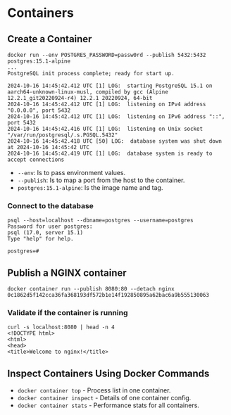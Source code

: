 # Containers

## Create a Container

```shell
docker run --env POSTGRES_PASSWORD=passw0rd --publish 5432:5432 postgres:15.1-alpine
...
PostgreSQL init process complete; ready for start up.

2024-10-16 14:45:42.412 UTC [1] LOG:  starting PostgreSQL 15.1 on aarch64-unknown-linux-musl, compiled by gcc (Alpine 12.2.1_git20220924-r4) 12.2.1 20220924, 64-bit
2024-10-16 14:45:42.412 UTC [1] LOG:  listening on IPv4 address "0.0.0.0", port 5432
2024-10-16 14:45:42.412 UTC [1] LOG:  listening on IPv6 address "::", port 5432
2024-10-16 14:45:42.416 UTC [1] LOG:  listening on Unix socket "/var/run/postgresql/.s.PGSQL.5432"
2024-10-16 14:45:42.418 UTC [50] LOG:  database system was shut down at 2024-10-16 14:45:42 UTC
2024-10-16 14:45:42.419 UTC [1] LOG:  database system is ready to accept connections
```

- `--env`: Is to pass environment values.
- `--publish`: Is to map a port from the host to the container.
- `postgres:15.1-alpine`: Is the image name and tag.

### Connect to the database

```shell
psql --host=localhost --dbname=postgres --username=postgres
Password for user postgres:
psql (17.0, server 15.1)
Type "help" for help.

postgres=#
```

## Publish a NGINX container

```shell
docker container run --publish 8080:80 --detach nginx
0c1862d5f142cca36fa368193df572b1e14f192850895a62bac6a9b555130063
```

### Validate if the container is running

```shell
curl -s localhost:8080 | head -n 4
<!DOCTYPE html>
<html>
<head>
<title>Welcome to nginx!</title>
```

## Inspect Containers Using Docker Commands

- `docker container top` - Process list in one container.
- `docker container inspect` - Details of one container config.
- `docker container stats` - Performance stats for all containers.